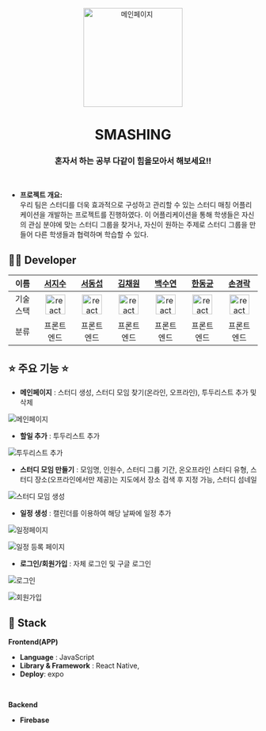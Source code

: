 
    
<p align="center">
  <img width="200px;" src="./images/logo1.PNG" alt="메인페이지"/>
</p>

</p>
</p>
<h1 align="middle">SMASHING</h1>
<h3 align="middle">혼자서 하는 공부 다같이 힘을모아서 해보세요!!</h3>

<br/>

- **프로젝트 개요:**  
우리 팀은 스터디를 더욱 효과적으로 구성하고 관리할 수 있는 스터디 매칭 어플리케이션을 개발하는 프로젝트를 진행하였다. 이 어플리케이션을 통해 학생들은 자신의 관심 분야에 맞는 스터디 그룹을 찾거나, 자신이 원하는 주제로 스터디 그룹을 만들어 다른 학생들과 협력하며 학습할 수 있다.

## 🙋‍♂️ Developer

| 이름 | [서지수]() | [서동섭](https://github.com/dongsubnambuk) | [김채원]() | [백수연]()| [한동균]() | [손경락]()|
| :-: | :-: | :-: | :-: | :-: | :-: | :-: |
| 기술 스택 |<a href="https://reactjs.org/" target="_blank" rel="noreferrer"> <img src="https://raw.githubusercontent.com/devicons/devicon/master/icons/react/react-original-wordmark.svg" alt="react" width="40" height="40"/> </a>| <a href="https://reactjs.org/" target="_blank" rel="noreferrer"> <img src="https://raw.githubusercontent.com/devicons/devicon/master/icons/react/react-original-wordmark.svg" alt="react" width="40" height="40"/> </a> | <a href="https://reactjs.org/" target="_blank" rel="noreferrer"> <img src="https://raw.githubusercontent.com/devicons/devicon/master/icons/react/react-original-wordmark.svg" alt="react" width="40" height="40"/> </a>| <a href="https://reactjs.org/" target="_blank" rel="noreferrer"> <img src="https://raw.githubusercontent.com/devicons/devicon/master/icons/react/react-original-wordmark.svg" alt="react" width="40" height="40"/> </a> | <a href="https://reactjs.org/" target="_blank" rel="noreferrer"> <img src="https://raw.githubusercontent.com/devicons/devicon/master/icons/react/react-original-wordmark.svg" alt="react" width="40" height="40"/> </a> | <a href="https://reactjs.org/" target="_blank" rel="noreferrer"> <img src="https://raw.githubusercontent.com/devicons/devicon/master/icons/react/react-original-wordmark.svg" alt="react" width="40" height="40"/> </a> | <a href="https://spring.io/" target="_blank" rel="noreferrer"> <img src="https://www.vectorlogo.zone/logos/springio/springio-icon.svg" alt="spring" width="40" height="40"/> </a> | <a href="https://reactjs.org/" target="_blank" rel="noreferrer"> <img src="https://raw.githubusercontent.com/devicons/devicon/master/icons/react/react-original-wordmark.svg" alt="react" width="40" height="40"/> </a> |
| 분류 | 프론트엔드 | 프론트엔드 | 프론트엔드 | 프론트엔드 | 프론트엔드 | 프론트엔드 |


## ⭐ 주요 기능 ⭐ 
- **메인페이지** : 스터디 생성, 스터디 모임 찾기(온라인, 오프라인), 투두리스트 추가 및 삭제

![메인페이지](./images/mainpage.jpg)

- **할일 추가** : 투두리스트 추가 

![투두리스트 추가](./images/todolist.jpg)

- **스터디 모임 만들기** : 모임명, 인원수, 스터디 그륩 기간, 온오프라인 스터디 유형, 스터디 장소(오프라인에서만 제공)는 지도에서 장소 검색 후 지정 가능, 스터디 섬네일

![스터디 모임 생성](./images/planplus.jpg)

- **일정 생성** : 캘린더를 이용하여 해당 날짜에 일정 추가

![일정페이지](./images/plan.jpg)

![일정 등록 페이지](./images/planplus.jpg)

- **로그인/회원가입** : 자체 로그인 및 구글 로그인

![로그인](./images/login.jpg)

![회원가입](./images/singup.jpg)
<br/>

## 🔧 Stack

**Frontend(APP)**
- **Language** : JavaScript
- **Library & Framework** : React Native,
- **Deploy**: expo
<br />

**Backend**
- **Firebase**
<br/>


<br/>

